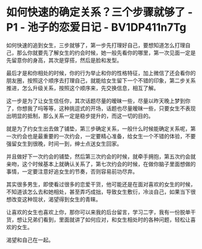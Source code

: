 # 如何快速的确定关系？三个步骤就够了 - P1 - 池子的恋爱日记 - BV1DP411n7Tg

如何快速的追到女生，三步就够了，第一步先打理好自己，要想知道怎么打理自己，那么你就要先了解女生的约会时候，她一般先看你的哪里，第一次见面一定是先留意你的身高，其次是穿搭，然后是脸和发型。

最后才是和你相处的时候，你的行为举止和你的性格特征，加上微信了还会看你的朋友圈，按照这个顺序去打理自己，就能给女生留下一个不错的印象，第二步关系推进，怎么升级关系，按照这个顺序来，先交换信息，相互了解。

这一步是为了让女生信任你，其次话题尽量的暧昧一些，尽量以昨天晚上梦到你了，你想我了吗等等，这种挑逗式的开场，话题也尽量暧昧一些，只要女生不表现出明显的抵制，那么关系一定是稳步提升的，而这一切的目的。

就是为了约女生出去做了铺垫，第三步确定关系，一般什么时候能确定关系呢，第一次约会也是最重要的一次约会，一定要精心准备，给女生一个不错的体验，不要强留女生到很晚，时间一到，绅士点送女生回家。

并且做好下一次约会的铺垫，然后第三次约会的时候，就牵手拥抱，第五次约会就亲吻，这个时候基本上就确认关系了，第七次约会的时候，在做你脑子里面想做的事情，一定要注意好追女生的节奏，否则容易前功尽弃。

其实很多男生，即使看过很多的恋爱干货，他可能还是在面对喜欢的女生的时候，不知道该怎么去和她相处，甚至弄巧成拙，导致女生敷衍，冷淡自己，如果当下很想改变这种现状，渴望得到女生的青睐。

让喜欢的女生也喜欢上你，那你可以来我的后台留言，学习二字，我有一份脱单干货，想让兄弟们看到，里面就讲了如何应对，和女生相处时的各种问题，轻松让喜欢的女生。

渴望和自己在一起。